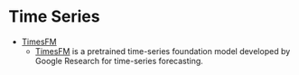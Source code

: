 # Time Series

- [TimesFM](./TimesFM/)
    * [TimesFM](https://github.com/google-research/timesfm) is a pretrained time-series foundation model developed by Google Research for time-series forecasting.
